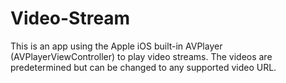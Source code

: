 # Video-Stream
This is an app using the Apple iOS built-in AVPlayer (AVPlayerViewController) to play video streams. The videos are predetermined but can be changed to any supported video URL.
